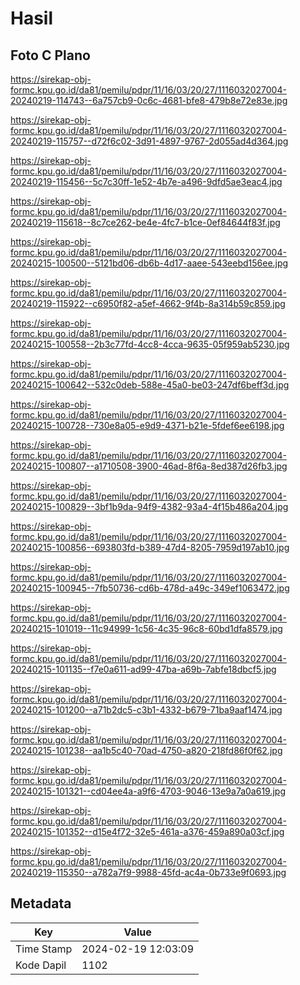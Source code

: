 # Hasil

## Foto C Plano

https://sirekap-obj-formc.kpu.go.id/da81/pemilu/pdpr/11/16/03/20/27/1116032027004-20240219-114743--6a757cb9-0c6c-4681-bfe8-479b8e72e83e.jpg

https://sirekap-obj-formc.kpu.go.id/da81/pemilu/pdpr/11/16/03/20/27/1116032027004-20240219-115757--d72f6c02-3d91-4897-9767-2d055ad4d364.jpg

https://sirekap-obj-formc.kpu.go.id/da81/pemilu/pdpr/11/16/03/20/27/1116032027004-20240219-115456--5c7c30ff-1e52-4b7e-a496-9dfd5ae3eac4.jpg

https://sirekap-obj-formc.kpu.go.id/da81/pemilu/pdpr/11/16/03/20/27/1116032027004-20240219-115618--8c7ce262-be4e-4fc7-b1ce-0ef84644f83f.jpg

https://sirekap-obj-formc.kpu.go.id/da81/pemilu/pdpr/11/16/03/20/27/1116032027004-20240215-100500--5121bd06-db6b-4d17-aaee-543eebd156ee.jpg

https://sirekap-obj-formc.kpu.go.id/da81/pemilu/pdpr/11/16/03/20/27/1116032027004-20240219-115922--c6950f82-a5ef-4662-9f4b-8a314b59c859.jpg

https://sirekap-obj-formc.kpu.go.id/da81/pemilu/pdpr/11/16/03/20/27/1116032027004-20240215-100558--2b3c77fd-4cc8-4cca-9635-05f959ab5230.jpg

https://sirekap-obj-formc.kpu.go.id/da81/pemilu/pdpr/11/16/03/20/27/1116032027004-20240215-100642--532c0deb-588e-45a0-be03-247df6beff3d.jpg

https://sirekap-obj-formc.kpu.go.id/da81/pemilu/pdpr/11/16/03/20/27/1116032027004-20240215-100728--730e8a05-e9d9-4371-b21e-5fdef6ee6198.jpg

https://sirekap-obj-formc.kpu.go.id/da81/pemilu/pdpr/11/16/03/20/27/1116032027004-20240215-100807--a1710508-3900-46ad-8f6a-8ed387d26fb3.jpg

https://sirekap-obj-formc.kpu.go.id/da81/pemilu/pdpr/11/16/03/20/27/1116032027004-20240215-100829--3bf1b9da-94f9-4382-93a4-4f15b486a204.jpg

https://sirekap-obj-formc.kpu.go.id/da81/pemilu/pdpr/11/16/03/20/27/1116032027004-20240215-100856--693803fd-b389-47d4-8205-7959d197ab10.jpg

https://sirekap-obj-formc.kpu.go.id/da81/pemilu/pdpr/11/16/03/20/27/1116032027004-20240215-100945--7fb50736-cd6b-478d-a49c-349ef1063472.jpg

https://sirekap-obj-formc.kpu.go.id/da81/pemilu/pdpr/11/16/03/20/27/1116032027004-20240215-101019--11c94999-1c56-4c35-96c8-60bd1dfa8579.jpg

https://sirekap-obj-formc.kpu.go.id/da81/pemilu/pdpr/11/16/03/20/27/1116032027004-20240215-101135--f7e0a611-ad99-47ba-a69b-7abfe18dbcf5.jpg

https://sirekap-obj-formc.kpu.go.id/da81/pemilu/pdpr/11/16/03/20/27/1116032027004-20240215-101200--a71b2dc5-c3b1-4332-b679-71ba9aaf1474.jpg

https://sirekap-obj-formc.kpu.go.id/da81/pemilu/pdpr/11/16/03/20/27/1116032027004-20240215-101238--aa1b5c40-70ad-4750-a820-218fd86f0f62.jpg

https://sirekap-obj-formc.kpu.go.id/da81/pemilu/pdpr/11/16/03/20/27/1116032027004-20240215-101321--cd04ee4a-a9f6-4703-9046-13e9a7a0a619.jpg

https://sirekap-obj-formc.kpu.go.id/da81/pemilu/pdpr/11/16/03/20/27/1116032027004-20240215-101352--d15e4f72-32e5-461a-a376-459a890a03cf.jpg

https://sirekap-obj-formc.kpu.go.id/da81/pemilu/pdpr/11/16/03/20/27/1116032027004-20240219-115350--a782a7f9-9988-45fd-ac4a-0b733e9f0693.jpg


## Metadata

| Key        | Value               |
| ---------- | ------------------- |
| Time Stamp | 2024-02-19 12:03:09 |
| Kode Dapil | 1102                |



